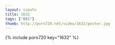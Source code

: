 ```yaml
--- 
layout: sieutv
title: 1632
tags: ["001"]
thumb: http://porn720.net/video/1632/poster.jpg
---
```

{% include porn720 key="1632" %} 
